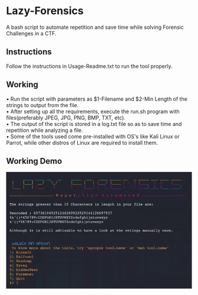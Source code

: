 # Lazy-Forensics
A bash script to automate repetition and save time while solving Forensic Challenges in a CTF.

## Instructions
Follow the instructions in Usage-Readme.txt to run the tool properly. <br>

## Working
 • Run the script with parameters as $1-Filename and $2-Min Length of the strings to output from the file.<br>
 • After setting up all the requirements, execute the run.sh program with files(preferably JPEG, JPG, PNG, BMP, TXT, etc). <br>
 • The output of the script is stored in a log.txt file so as to save time and repetition while analyzing a file. <br>
 • Some of the tools used come pre-installed with OS's like Kali Linux or Parrot, while other distros of Linux are required to install them.<br>

## Working Demo
![](WelcomeScreen1.png)

